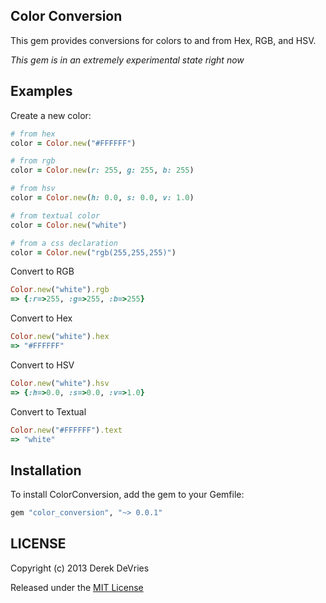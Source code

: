 ## Color Conversion

This gem provides conversions for colors to and from Hex, RGB, and HSV. 

_This gem is in an extremely experimental state right now_

## Examples

Create a new color:
```ruby
# from hex
color = Color.new("#FFFFFF")

# from rgb
color = Color.new(r: 255, g: 255, b: 255)

# from hsv
color = Color.new(h: 0.0, s: 0.0, v: 1.0)

# from textual color
color = Color.new("white")

# from a css declaration
color = Color.new("rgb(255,255,255)")
```


Convert to RGB
```ruby
Color.new("white").rgb
=> {:r=>255, :g=>255, :b=>255}
```

Convert to Hex
```ruby
Color.new("white").hex
=> "#FFFFFF"
```

Convert to HSV
```ruby
Color.new("white").hsv
=> {:h=>0.0, :s=>0.0, :v=>1.0}
```

Convert to Textual
```ruby
Color.new("#FFFFFF").text
=> "white"
```


## Installation

To install ColorConversion, add the gem to your Gemfile: 

```ruby
gem "color_conversion", "~> 0.0.1"
```

## LICENSE

Copyright (c) 2013 Derek DeVries

Released under the [MIT License](http://www.opensource.org/licenses/MIT)
